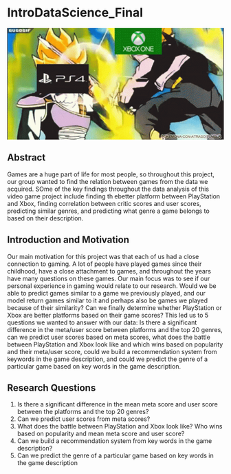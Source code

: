 # IntroDataScience_Final

<img src="https://github.com/Kalamojo/IntroDataScience_Final/blob/main/xbox_vs_ps.gif" width="800" style="display: block; margin: auto;">

## Abstract
Games are a huge part of life for most people, so throughout this project, our group wanted to find the relation between games from the data we acquired. SOme of the key findings throughout the data analysis of this video game project include finding th ebetter platform between PlayStation and Xbox, finding correlation between critic scores and user scores, predicting similar genres, and predicting what genre a game belongs to based on their description.

## Introduction and Motivation
Our main motivation for this project was that each of us had a close connection to gaming. A lot of people have played games since their childhood, have a close attachment to games, and throughout the years have many questions on these games. Our main focus was to see if our personal experience in gaming would relate to our research. Would we be able to predict games similar to a game we previously played, and our model return games similar to it and perhaps also be games we played because of their similarity? Can we finally determine whether PlayStation or Xbox are better platforms based on their game scores? This led us to 5 questions we wanted to answer with our data: Is there a significant difference in the meta/user score between platforms and the top 20 genres, can we predict user scores based on meta scores, what does the battle between PlayStation and Xbox look like and which wins based on popularity and their meta/user score, could we build a recommendation system from keywords in the game description, and could we predict the genre of a particular game based on key words in the game description.

## Research Questions
1. Is there a significant difference in the mean meta score and user score between the platforms and the top 20 genres?
2. Can we predict user scores from meta scores?
3. What does the battle between PlayStation and Xbox look like? Who wins based on popularity and mean meta score and user score?
4. Can we build a recommendation system from key words in the game description?
5. Can we predict the genre of a particular game based on key words in the game description
